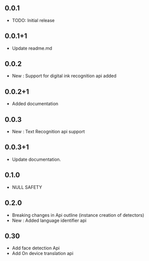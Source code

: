 ## 0.0.1

* TODO: Initial release

## 0.0.1+1

* Update readme.md

## 0.0.2

* New : Support for digital ink recognition api added

## 0.0.2+1

* Added documentation

## 0.0.3

* New : Text Recognition api support

## 0.0.3+1

* Update documentation.

## 0.1.0

* NULL SAFETY

## 0.2.0

* Breaking changes in Api outline (instance creation of detectors)
* New : Added language identifier api

## 0.30

* Add face detection Api
* Add On device translation api